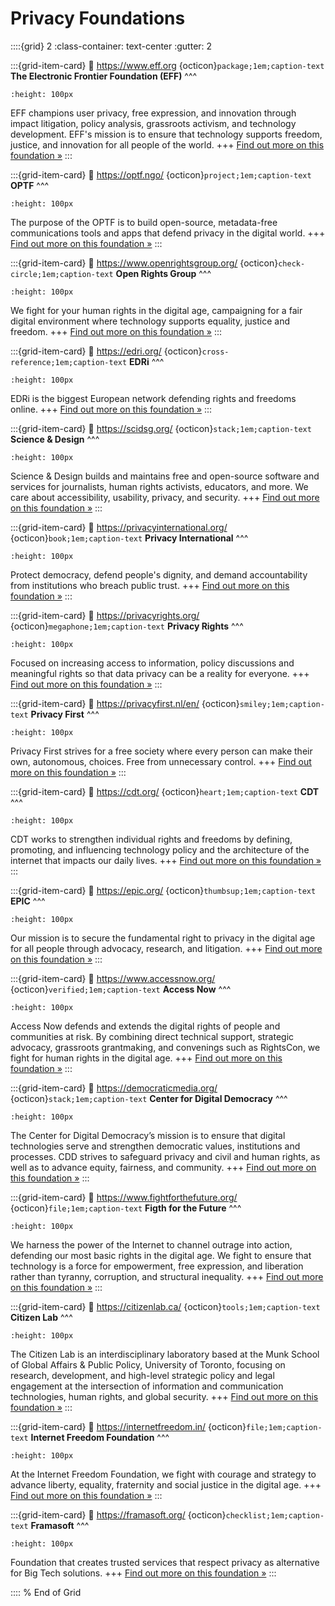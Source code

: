 # Privacy Foundations 

::::{grid} 2
:class-container: text-center
:gutter: 2

:::{grid-item-card}
:link: https://www.eff.org 
{octicon}`package;1em;caption-text` **The Electronic Frontier Foundation (EFF)**
^^^
```{image} https://www.eff.org/files/2018/06/14/eff_monogram-primary-red.png 
:height: 100px
```
EFF champions user privacy, free expression, and innovation through impact litigation, policy analysis, grassroots activism, and technology development. EFF's mission is to ensure that technology supports freedom, justice, and innovation for all people of the world.
+++
[Find out more on this foundation »](https://www.eff.org)
:::


:::{grid-item-card}
:link: https://optf.ngo/ 
{octicon}`project;1em;caption-text` **OPTF**
^^^
```{image} https://optf.ngo/_next/image?url=%2Fassets%2Fimages%2Fprojects-hero2-image.png&w=640&q=75 
:height: 100px
```
The purpose of the OPTF is to build open-source, metadata-free communications tools and apps that defend privacy in the digital world.
+++
[Find out more on this foundation »](https://optf.ngo/)
:::


:::{grid-item-card}
:link: https://www.openrightsgroup.org/ 
{octicon}`check-circle;1em;caption-text` **Open Rights Group**
^^^
```{image} https://www.openrightsgroup.org/app/themes/outlandish/assets/img/logo-black.svg 
:height: 100px
```
We fight for your human rights in the digital age, campaigning for a fair digital environment where technology supports equality, justice and freedom. 
+++
[Find out more on this foundation »](https://www.openrightsgroup.org/)
:::


:::{grid-item-card}
:link: https://edri.org/ 
{octicon}`cross-reference;1em;caption-text` **EDRi**
^^^
```{image} https://edri.org/wp-content/uploads/2023/01/Who-we-are-522x286.png 
:height: 100px
```
EDRi is the biggest European network defending rights and freedoms online.
+++
[Find out more on this foundation »](https://edri.org/)
:::


:::{grid-item-card}
:link: https://scidsg.org/ 
{octicon}`stack;1em;caption-text` **Science & Design**
^^^
```{image} https://scidsg.org/images/pirelay/cover.png 
:height: 100px
```
Science & Design builds and maintains free and open-source software and services for journalists, human rights activists, educators, and more. We care about accessibility, usability, privacy, and security.
+++
[Find out more on this foundation »](https://scidsg.org/)
:::


:::{grid-item-card}
:link: https://privacyinternational.org/ 
{octicon}`book;1em;caption-text` **Privacy International**
^^^
```{image} https://privacyinternational.org/themes/custom/privacy_international_2020/images/logos/logo-1.png 
:height: 100px
```
Protect democracy, defend people's dignity, and demand accountability from institutions who breach public trust. 
+++
[Find out more on this foundation »](https://privacyinternational.org/)
:::


:::{grid-item-card}
:link: https://privacyrights.org/ 
{octicon}`megaphone;1em;caption-text` **Privacy Rights**
^^^
```{image} https://privacyrights.org/themes/custom/prc_theme/logo.png 
:height: 100px
```
Focused on increasing access to information, policy discussions and meaningful rights so that data privacy can be a reality for everyone.
+++
[Find out more on this foundation »](https://privacyrights.org/)
:::


:::{grid-item-card}
:link: https://privacyfirst.nl/en/ 
{octicon}`smiley;1em;caption-text` **Privacy First**
^^^
```{image} https://privacyfirst.nl/wp-content/uploads/Bij-Voorbaat-Verdacht2-300x183.jpg 
:height: 100px
```
Privacy First strives for a free society where every person can make their own, autonomous, choices. Free from unnecessary control. 
+++
[Find out more on this foundation »](https://privacyfirst.nl/en/)
:::


:::{grid-item-card}
:link: https://cdt.org/ 
{octicon}`heart;1em;caption-text` **CDT**
^^^
```{image} https://cdt.org/wp-content/uploads/2020/03/2020-03-10-CDT-default-image-BLUE-1024x572.png 
:height: 100px
```
CDT works to strengthen individual rights and freedoms by defining, promoting, and influencing technology policy and the architecture of the internet that impacts our daily lives.
+++
[Find out more on this foundation »](https://cdt.org/)
:::


:::{grid-item-card}
:link: https://epic.org/ 
{octicon}`thumbsup;1em;caption-text` **EPIC**
^^^
```{image} https://epic.org/wp-content/uploads/fly-images/20885/digital-library-1080x1080-c.png 
:height: 100px
```
Our mission is to secure the fundamental right to privacy in the digital age for all people through advocacy, research, and litigation.
+++
[Find out more on this foundation »](https://epic.org/)
:::


:::{grid-item-card}
:link: https://www.accessnow.org/ 
{octicon}`verified;1em;caption-text` **Access Now**
^^^
```{image} https://www.accessnow.org/wp-content/uploads/2024/02/Meta-censor-Palestinian-voices-post-header.jpg 
:height: 100px
```
Access Now defends and extends the digital rights of people and communities at risk. By combining direct technical support, strategic advocacy, grassroots grantmaking, and convenings such as RightsCon, we fight for human rights in the digital age.
+++
[Find out more on this foundation »](https://www.accessnow.org/)
:::


:::{grid-item-card}
:link: https://democraticmedia.org/ 
{octicon}`stack;1em;caption-text` **Center for Digital Democracy**
^^^
```{image} https://democraticmedia.org/img/asset/YXNzZXRzLzg3NjkwNGIzLWQ2OGMtNDU5Yi05MjM1LWQ4ZGZlNmY4Y2RmMS5wbmc=?s=c21c42a6a879a7530accd421ba7aa889 
:height: 100px
```
The Center for Digital Democracy’s mission is to ensure that digital technologies serve and strengthen democratic values, institutions and processes. CDD strives to safeguard privacy and civil and human rights, as well as to advance equity, fairness, and community. 
+++
[Find out more on this foundation »](https://democraticmedia.org/)
:::


:::{grid-item-card}
:link: https://www.fightforthefuture.org/ 
{octicon}`file;1em;caption-text` **Figth for the Future**
^^^
```{image} https://www.fightforthefuture.org/wp-content/uploads/2024/01/attVb4Ne11g37MHMV_large.jpg 
:height: 100px
```
We harness the power of the Internet to channel outrage into action, defending our most basic rights in the digital age. We fight to ensure that technology is a force for empowerment, free expression, and liberation rather than tyranny, corruption, and structural inequality. 
+++
[Find out more on this foundation »](https://www.fightforthefuture.org/)
:::


:::{grid-item-card}
:link: https://citizenlab.ca/ 
{octicon}`tools;1em;caption-text` **Citizen Lab**
^^^
```{image} https://citizenlab.ca/wp-content/themes/citizenlab-wp-theme/library/images/CL-logo-3-headed.png 
:height: 100px
```
The Citizen Lab is an interdisciplinary laboratory based at the Munk School of Global Affairs & Public Policy, University of Toronto, focusing on research, development, and high-level strategic policy and legal engagement at the intersection of information and communication technologies, human rights, and global security.
+++
[Find out more on this foundation »](https://citizenlab.ca/)
:::


:::{grid-item-card}
:link: https://internetfreedom.in/ 
{octicon}`file;1em;caption-text` **Internet Freedom Foundation**
^^^
```{image} https://static.internetfreedom.in/content/images/2024/05/HW.jpeg 
:height: 100px
```
At the Internet Freedom Foundation, we fight with courage and strategy to advance liberty, equality, fraternity and social justice in the digital age.
+++
[Find out more on this foundation »](https://internetfreedom.in/)
:::


:::{grid-item-card}
:link: https://framasoft.org/ 
{octicon}`checklist;1em;caption-text` **Framasoft**
^^^
```{image} https://framasoft.org/public/img/gattino-galileo.png 
:height: 100px
```
Foundation that creates trusted services that respect privacy as alternative for Big Tech solutions.
+++
[Find out more on this foundation »](https://framasoft.org/)
:::


:::: 
 % End of Grid 
